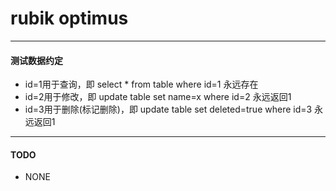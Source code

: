 # rubik optimus
---
#### 测试数据约定
* id=1用于查询，即 select * from table where id=1 永远存在
* id=2用于修改，即 update table set name=x where id=2 永远返回1
* id=3用于删除(标记删除)，即 update table set deleted=true where id=3 永远返回1
---
#### TODO
* NONE
